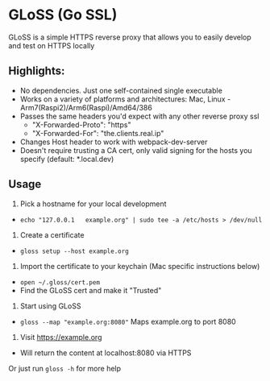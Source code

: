 # GLoSS (Go SSL)
GLoSS is a simple HTTPS reverse proxy that allows you to easily develop and test on HTTPS locally

## Highlights:
- No dependencies. Just one self-contained single executable
- Works on a variety of platforms and architectures: Mac, Linux - Arm7(Raspi2)/Arm6(Raspi)/Amd64/386
- Passes the same headers you'd expect with any other reverse proxy ssl
  - "X-Forwarded-Proto": "https"
  - "X-Forwarded-For": "the.clients.real.ip"
- Changes Host header to work with webpack-dev-server
- Doesn't require trusting a CA cert, only valid signing for the hosts you specify (default: *.local.dev)

## Usage
1. Pick a hostname for your local development
  - `echo "127.0.0.1   example.org" | sudo tee -a /etc/hosts > /dev/null`
1. Create a certificate
  - `gloss setup --host example.org`
1. Import the certificate to your keychain (Mac specific instructions below)
  - `open ~/.gloss/cert.pem`
  - Find the GLoSS cert and make it "Trusted"
1. Start using GLoSS
  - `gloss --map "example.org:8080"` Maps example.org to port 8080
1. Visit https://example.org
  - Will return the content at localhost:8080 via HTTPS

Or just run `gloss -h` for more help

